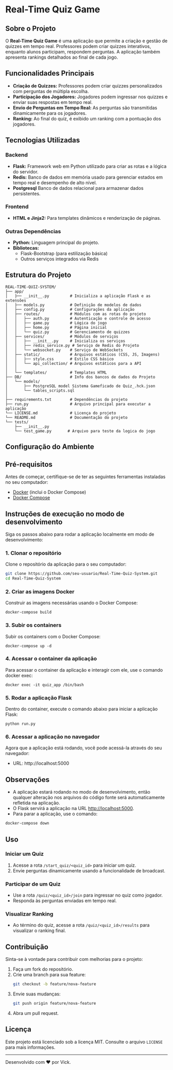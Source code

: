 # Real-Time Quiz Game

## Sobre o Projeto

O **Real-Time Quiz Game** é uma aplicação que permite a criação e gestão de quizzes em tempo real. Professores podem criar quizzes interativos, enquanto alunos participam, respondem perguntas. A aplicação também apresenta rankings detalhados ao final de cada jogo.

## Funcionalidades Principais

- **Criação de Quizzes:** Professores podem criar quizzes personalizados com perguntas de múltipla escolha.
- **Participação dos Jogadores:** Jogadores podem ingressar nos quizzes e enviar suas respostas em tempo real.
- **Envio de Perguntas em Tempo Real:** As perguntas são transmitidas dinamicamente para os jogadores.
- **Ranking:** Ao final do quiz, é exibido um ranking com a pontuação dos jogadores.

## Tecnologias Utilizadas

### Backend
- **Flask:** Framework web em Python utilizado para criar as rotas e a lógica do servidor.
- **Redis:** Banco de dados em memória usado para gerenciar estados em tempo real e desempenho de alto nível.
- **Postgresql**  Banco de dados relacional para armazenar dados persistentes.

### Frontend
- **HTML e Jinja2:** Para templates dinâmicos e renderização de páginas.

### Outras Dependências
- **Python:** Linguagem principal do projeto.
- **Bibliotecas:**
  - Flask-Bootstrap (para estilização básica)
  - Outros serviços integrados via Redis
  

## Estrutura do Projeto

```plaintext
REAL-TIME-QUIZ-SYSTEM/
├── app/
│   ├── __init__.py         # Inicializa a aplicação Flask e as extensões
│   ├── models.py           # Definição de modelos de dados
│   ├── config.py           # Configurações da aplicação
│   ├── routes/             # Módulos com as rotas do projeto
│   │   ├── auth.py         # Autenticação e controle de acesso
│   │   ├── game.py         # Lógica do jogo
│   │   ├── home.py         # Página inicial
│   │   └── quiz.py         # Gerenciamento de quizzes
│   ├── services/           # Módulos de serviços
│   │   ├── __init__.py     # Inicializa os serviços
│   │   ├── redis_service.py # Serviço de Redis do Projeto
│   │   └── websocket.py    # Serviço de WebSockets
│   ├── static/             # Arquivos estáticos (CSS, JS, Imagens)
│   │   ├── style.css       # Estilo CSS básico
│   │   └── api_collection/ # Arquivos estáticos para a API
│   │       
│   └── templates/          # Templates HTML
├── DB/                     # Info dos bancos de dados do Projeto
│   └── models/
│       ├── PostgreSQL model Sistema Gameficado de Quiz_.hck.json
│       └── tables_scripts.sql
│
├── requirements.txt        # Dependências do projeto
├── run.py                  # Arquivo principal para executar a aplicação
└── LICENSE.md              # Licença do projeto
└── README.md               # Documentação do projeto
└── tests/
    ├── __init__.py
    └── test_game.py       # Arquivo para teste da logica do jogo
```

## Configuração do Ambiente

## Pré-requisitos

Antes de começar, certifique-se de ter as seguintes ferramentas instaladas no seu computador:

- [Docker](https://www.docker.com/products/docker-desktop) (inclui o Docker Compose)
- [Docker Compose](https://docs.docker.com/compose/)

## Instruções de execução no modo de desenvolvimento

Siga os passos abaixo para rodar a aplicação localmente em modo de desenvolvimento:

### 1. Clonar o repositório

Clone o repositório da aplicação para o seu computador:

```bash
git clone https://github.com/seu-usuario/Real-Time-Quiz-System.git
cd Real-Time-Quiz-System
```
### 2. Criar as imagens Docker

Construir as imagens necessárias usando o Docker Compose:

```
docker-compose build
```
### 3. Subir os containers

Subir os containers com o Docker Compose:
```
docker-compose up -d
```
### 4. Acessar o container da aplicação

Para acessar o container da aplicação e interagir com ele, use o comando docker exec:
```
docker exec -it quiz_app /bin/bash
```

### 5. Rodar a aplicação Flask

Dentro do container, execute o comando abaixo para iniciar a aplicação Flask:
```
python run.py
```

### 6. Acessar a aplicação no navegador

Agora que a aplicação está rodando, você pode acessá-la através do seu navegador:

- URL: http://localhost:5000

## Observações

- A aplicação estará rodando no modo de desenvolvimento, então qualquer alteração nos arquivos do código fonte será automaticamente refletida na aplicação.
- O Flask servirá a aplicação na URL [http://localhost:5000](http://localhost:5000).
- Para parar a aplicação, use o comando:

```bash
docker-compose down
```

## Uso

### Iniciar um Quiz
1. Acesse a rota `/start_quiz/<quiz_id>` para iniciar um quiz.
2. Envie perguntas dinamicamente usando a funcionalidade de broadcast.

### Participar de um Quiz
- Use a rota `/quiz/<quiz_id>/join` para ingressar no quiz como jogador.
- Responda às perguntas enviadas em tempo real.

### Visualizar Ranking
- Ao término do quiz, acesse a rota `/quiz/<quiz_id>/results` para visualizar o ranking final.

## Contribuição

Sinta-se à vontade para contribuir com melhorias para o projeto:

1. Faça um fork do repositório.
2. Crie uma branch para sua feature:
   ```bash
   git checkout -b feature/nova-feature
   ```
3. Envie suas mudanças:
   ```bash
   git push origin feature/nova-feature
   ```
4. Abra um pull request.

## Licença

Este projeto está licenciado sob a licença MIT. Consulte o arquivo `LICENSE` para mais informações.

---

Desenvolvido com ❤️ por Vick.
